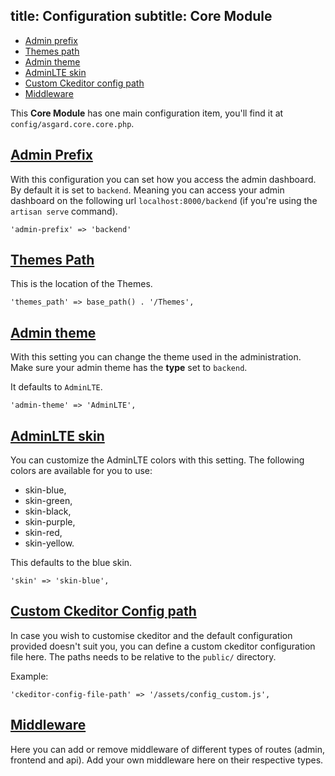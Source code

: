 title: Configuration
subtitle: Core Module
-------

- [Admin prefix](#admin-prefix)
- [Themes path](#themes-path)
- [Admin theme](#admin-theme)
- [AdminLTE skin](#adminlte-skin)
- [Custom Ckeditor config path]($custom-ckeditor-config)
- [Middleware](#middleware)

This **Core Module** has one main configuration item, you'll find it at `config/asgard.core.core.php`.

## <a class="anchor" name="admin-prefix" href="#admin-prefix">Admin Prefix</a>

With this configuration you can set how you access the admin dashboard. By default it is set to `backend`. Meaning you can access your admin dashboard on the following url `localhost:8000/backend` (if you're using the `artisan serve` command).

``` .language-php
'admin-prefix' => 'backend'
```

## <a class="anchor" name="themes-path" href="#themes-path">Themes Path</a>

This is the location of the Themes.

``` .language-php
'themes_path' => base_path() . '/Themes',
```

## <a class="anchor" name="admin-theme" href="#admin-theme">Admin theme</a>

With this setting you can change the theme used in the administration. Make sure your admin theme has the **type** set to `backend`.

It defaults to `AdminLTE`.


``` .language-php
'admin-theme' => 'AdminLTE',
```


## <a class="anchor" name="adminlte-skin" href="#adminlte-skin">AdminLTE skin</a>

You can customize the AdminLTE colors with this setting. The following colors are available for you to use: 

- skin-blue, 
- skin-green, 
- skin-black, 
- skin-purple, 
- skin-red,
- skin-yellow.

This defaults to the blue skin.

``` .language-php
'skin' => 'skin-blue',
```


## <a class="anchor" name="custom-ckeditor-config" href="#custom-ckeditor-config">Custom Ckeditor Config path</a>

In case you wish to customise ckeditor and the default configuration provided doesn't suit you, you can define a custom ckeditor configuration file here. The paths needs to be relative to the `public/` directory.

Example:

``` .language-php
'ckeditor-config-file-path' => '/assets/config_custom.js',
```


## <a class="anchor" name="middleware" href="#middleware">Middleware</a>

Here you can add or remove middleware of different types of routes (admin, frontend and api). Add your own middleware here on their respective types.